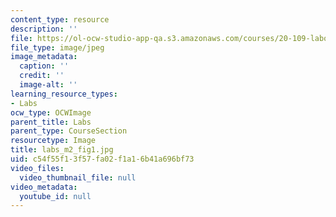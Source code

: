 ```yaml
---
content_type: resource
description: ''
file: https://ol-ocw-studio-app-qa.s3.amazonaws.com/courses/20-109-laboratory-fundamentals-in-biological-engineering-spring-2010/c54f55f13f57fa02f1a16b41a696bf73_labs_m2_fig1.jpg
file_type: image/jpeg
image_metadata:
  caption: ''
  credit: ''
  image-alt: ''
learning_resource_types:
- Labs
ocw_type: OCWImage
parent_title: Labs
parent_type: CourseSection
resourcetype: Image
title: labs_m2_fig1.jpg
uid: c54f55f1-3f57-fa02-f1a1-6b41a696bf73
video_files:
  video_thumbnail_file: null
video_metadata:
  youtube_id: null
---
```

